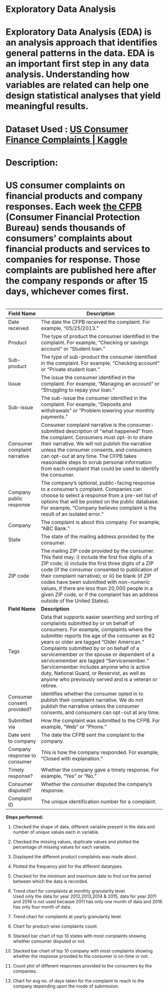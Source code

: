 # Exploratory Data Analysis

# 

# Exploratory Data Analysis (EDA) is an analysis approach that identifies general patterns in the data. EDA is an important first step in any data analysis. Understanding how variables are related can help one design statistical analyses that yield meaningful results.

# 

# Dataset Used : [US Consumer Finance Complaints \| Kaggle](https://www.kaggle.com/kaggle/us-consumer-finance-complaints)

# Description:

# US consumer complaints on financial products and company responses. Each week [the CFPB](http://www.consumerfinance.gov/data-research/consumer-complaints/) (Consumer Financial Protection Bureau) sends thousands of consumers’ complaints about financial products and services to companies for response. Those complaints are published here after the company responds or after 15 days, whichever comes first.

# 

| **Field Name**               | **Description**                                                                                                                                                                                                                                                                                                                                                                                                                                                                                                             |
|------------------------------|-----------------------------------------------------------------------------------------------------------------------------------------------------------------------------------------------------------------------------------------------------------------------------------------------------------------------------------------------------------------------------------------------------------------------------------------------------------------------------------------------------------------------------|
| Date received                |  The date the CFPB received the complaint. For example, “05/25/2013.”                                                                                                                                                                                                                                                                                                                                                                                                                                                       |
| Product                      | The type of product the consumer identified in the complaint. For example, “Checking or savings account” or “Student loan.”                                                                                                                                                                                                                                                                                                                                                                                                 |
| Sub-product                  | The type of sub-product the consumer identified in the complaint. For example, “Checking account” or “Private student loan.”                                                                                                                                                                                                                                                                                                                                                                                                |
| Issue                        | The issue the consumer identified in the complaint. For example, “Managing an account” or “Struggling to repay your loan.”                                                                                                                                                                                                                                                                                                                                                                                                  |
| Sub-issue                    | The sub-issue the consumer identified in the complaint. For example, “Deposits and withdrawals” or “Problem lowering your monthly payments.”                                                                                                                                                                                                                                                                                                                                                                                |
| Consumer complaint narrative | Consumer complaint narrative is the consumer-submitted description of “what happened” from the complaint. Consumers must opt-in to share their narrative. We will not publish the narrative unless the consumer consents, and consumers can opt-out at any time. The CFPB takes reasonable steps to scrub personal information from each complaint that could be used to identify the consumer.                                                                                                                             |
| Company public response      | The company’s optional, public-facing response to a consumer’s complaint. Companies can choose to select a response from a pre-set list of options that will be posted on the public database. For example, “Company believes complaint is the result of an isolated error.”                                                                                                                                                                                                                                                |
| Company                      | The complaint is about this company. For example, “ABC Bank.”                                                                                                                                                                                                                                                                                                                                                                                                                                                               |
| State                        | The state of the mailing address provided by the consumer.                                                                                                                                                                                                                                                                                                                                                                                                                                                                  |
| ZIP code                     | The mailing ZIP code provided by the consumer. This field may: i) include the first five digits of a ZIP code; ii) include the first three digits of a ZIP code (if the consumer consented to publication of their complaint narrative); or iii) be blank (if ZIP codes have been submitted with non-numeric values, if there are less than 20,000 people in a given ZIP code, or if the complaint has an address outside of the United States).                                                                            |
| **Field Name**               | **Description**                                                                                                                                                                                                                                                                                                                                                                                                                                                                                                             |
| Tags                         | Data that supports easier searching and sorting of complaints submitted by or on behalf of consumers. For example, complaints where the submitter reports the age of the consumer as 62 years or older are tagged “Older American.” Complaints submitted by or on behalf of a servicemember or the spouse or dependent of a servicemember are tagged “Servicemember.” Servicemember includes anyone who is active duty, National Guard, or Reservist, as well as anyone who previously served and is a veteran or retiree.  |
| Consumer consent provided?   | Identifies whether the consumer opted in to publish their complaint narrative. We do not publish the narrative unless the consumer consents, and consumers can opt-out at any time.                                                                                                                                                                                                                                                                                                                                         |
| Submitted via                | How the complaint was submitted to the CFPB. For example, “Web” or “Phone.”                                                                                                                                                                                                                                                                                                                                                                                                                                                 |
| Date sent to company         | The date the CFPB sent the complaint to the company.                                                                                                                                                                                                                                                                                                                                                                                                                                                                        |
| Company response to consumer | This is how the company responded. For example, “Closed with explanation.”                                                                                                                                                                                                                                                                                                                                                                                                                                                  |
| Timely response?             | Whether the company gave a timely response. For example, “Yes” or “No.”                                                                                                                                                                                                                                                                                                                                                                                                                                                     |
| Consumer disputed?           | Whether the consumer disputed the company’s response.                                                                                                                                                                                                                                                                                                                                                                                                                                                                       |
| Complaint ID                 | The unique identification number for a complaint.                                                                                                                                                                                                                                                                                                                                                                                                                                                                           |

**Steps performed:**

1.  Checked the shape of data, different variable present in the data and number
    of unique values each in variable.

2.  Checked the missing values, duplicate values and plotted the percentage of
    missing values for each variable.

3.  Displayed the different product complaints was made about.

4.  Plotted the frequency plot for the different datatypes.

5.  Checked for the minimum and maximum date to find out the period between
    which the data is recorded.

6.  Trend chart for complaints at monthly granularity level.  
    Used only the data for year 2012,2013,2014 & 2015, data for year 2011 and
    2016 is not used because 2011 has only one month of data and 2016 has only
    four month of data.

7.  Trend chart for complaints at yearly granularity level.

8.  Chart for product-wise complaints count.

9.  Stacked bar chart of top 10 states with most complaints showing whether
    consumer disputed or not.

10. Stacked bar chart of top 10 company with most complaints showing whether the
    response provided to the consumer is on-time or not.

11. Count plot of different responses provided to the consumers by the
    companies.

12. Chart for avg no. of days taken for the complaint to reach to the company
    depending upon the mode of submission.
